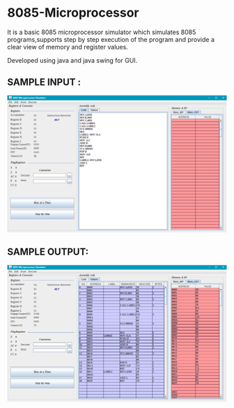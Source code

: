 # 8085-Microprocessor

It is a basic 8085 microprocessor simulator which simulates 8085 programs,supports step by step execution of the program
and provide a clear view of memory and register values.

Developed using java and java swing for GUI.


## SAMPLE INPUT :

 ![SAMPLE INPUT ](https://github.com/SelvaBalasubramanian/8085-Microprocessor/blob/master/Input.png)

## SAMPLE OUTPUT:

![SAMPLE OUTPUT ](https://github.com/SelvaBalasubramanian/8085-Microprocessor/blob/master/Output.png)



